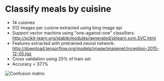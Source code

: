 # Classify meals by cuisine

- 14 cuisines
- 512 images per cuisine extracted using bing image api
- Support vector machine using "one-against-one" classifiers: http://scikit-learn.org/stable/modules/generated/sklearn.svm.SVC.html
- Features extracted with pretrained neural network: http://download.tensorflow.org/models/image/imagenet/inception-2015-12-05.tgz
- Cross validation using 20% of train set
- Accuracy = 37.1%

![Confusion matrix](https://github.com/NotImplemented/restaurants_by_cuisine_classifier/blob/master/confusion_cuisine_by_meal.png)
